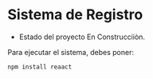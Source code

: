 <h1>Sistema de Registro</h1>

- Estado del proyecto En Construcciiòn.

Para ejecutar el sistema, debes poner:

```npm install reaact```
